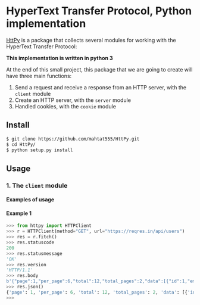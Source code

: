 # HyperText Transfer Protocol, Python implementation

[HttPy](https://github.com/mahtat555/HttPy) is a package that collects several
modules for working with the HyperText Transfer Protocol:

**This implementation is written in python 3**

At the end of this small project, this package that we are going to create will have three main functions:

1. Send a request and receive a response from an HTTP server, with the `client` module
2. Create an HTTP server, with the `server` module
3. Handled cookies, with the `cookie` module

## Install

```sh
$ git clone https://github.com/mahtat555/HttPy.git
$ cd HttPy/
$ python setup.py install
```

## Usage

### 1. The `client` module

#### Examples of usage

#### Example 1

```python
>>> from httpy import HTTPClient
>>> r = HTTPClient(method="GET", url="https://reqres.in/api/users")
>>> res = r.fitch()
>>> res.statuscode
200
>>> res.statusmessage
'OK'
>>> res.version
'HTTP/1.1'
>>> res.body
b'{"page":1,"per_page":6,"total":12,"total_pages":2,"data":[{"id":1,"email":"george.bluth@reqres.in","first_name":"George","last_name":"Bluth","avatar":"https://reqres.in/img/faces/1-image.jpg"},{"id":2,"email":"janet.weaver@reqres.in","first_name":"Janet","last_name":"Weaver","avatar":"https://reqres.in/img/faces/2-image.jpg"},{"id":3,"email":"emma.wong@reqres.in","first_name":"Emma","last_name":"Wong","avatar":"https://reqres.in/img/faces/3-image.jpg"},{"id":4,"email":"eve.holt@reqres.in","first_name":"Eve","last_name":"Holt","avatar":"https://reqres.in/img/faces/4-image.jpg"},{"id":5,"email":"charles.morris@reqres.in","first_name":"Charles","last_name":"Morris","avatar":"https://reqres.in/img/faces/5-image.jpg"},{"id":6,"email":"tracey.ramos@reqres.in","first_name":"Tracey","last_name":"Ramos","avatar":"https://reqres.in/img/faces/6-image.jpg"}],"support":{"url":"https://reqres.in/#support-heading","text":"To keep ReqRes free, contributions towards server costs are appreciated!"}}'
>>> res.json()
{'page': 1, 'per_page': 6, 'total': 12, 'total_pages': 2, 'data': [{'id': 1, 'email': 'george.bluth@reqres.in', 'first_name': 'George', 'last_name': 'Bluth', 'avatar': 'https://reqres.in/img/faces/1-image.jpg'}, {'id': 2, 'email': 'janet.weaver@reqres.in', 'first_name': 'Janet', 'last_name': 'Weaver', 'avatar': 'https://reqres.in/img/faces/2-image.jpg'}, {'id': 3, 'email': 'emma.wong@reqres.in', 'first_name': 'Emma', 'last_name': 'Wong', 'avatar': 'https://reqres.in/img/faces/3-image.jpg'}, {'id': 4, 'email': 'eve.holt@reqres.in', 'first_name': 'Eve', 'last_name': 'Holt', 'avatar': 'https://reqres.in/img/faces/4-image.jpg'}, {'id': 5, 'email': 'charles.morris@reqres.in', 'first_name': 'Charles', 'last_name': 'Morris', 'avatar': 'https://reqres.in/img/faces/5-image.jpg'}, {'id': 6, 'email': 'tracey.ramos@reqres.in', 'first_name': 'Tracey', 'last_name': 'Ramos', 'avatar': 'https://reqres.in/img/faces/6-image.jpg'}], 'support': {'url': 'https://reqres.in/#support-heading', 'text': 'To keep ReqRes free, contributions towards server costs are appreciated!'}}
>>>
```